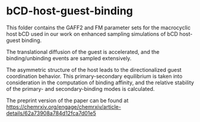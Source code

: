 # bCD-host-guest-binding
This folder contains the GAFF2 and FM parameter sets for the macrocyclic host bCD used in our work on enhanced sampling simulations of bCD host-guest binding.

The translational diffusion of the guest is accelerated, and the binding/unbinding events are sampled extensively. 

The asymmetric structure of the host leads to the directionalized guest coordination behavior. This primary-secondary equilibrium is taken into consideration in the computation of binding affinity, and the relative stability of the primary- and secondary-binding modes is calculated. 

The preprint version of the paper can be found at https://chemrxiv.org/engage/chemrxiv/article-details/62a73908a784d12fca7d01e5


